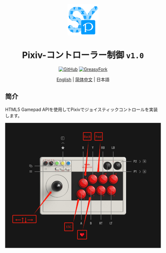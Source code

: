 <div align="center">
    <img src="https://github.com/SynRGB/Pixiv-JoystickControl/raw/main/%23README/icon/256.png" width="20%"/>
    <h1>Pixiv-コントローラー制御 <code>v1.0</code></h1>
	<p>
        <a href='https://github.com/SynRGB/Pixiv-JoystickControl'><img src="https://img.shields.io/badge/-GitHub-3A3A3A?style=flat&amp;logo=GitHub&amp;logoColor=white" referrerpolicy="no-referrer" alt="GitHub"></a>
	    <a href='https://greasyfork.org/zh-CN/scripts/475490-pixiv-joystickcontrol'><img src="https://img.shields.io/badge/-GreasyFork-670000?style=flat&amp;logo=tampermonkey&amp;logoColor=white" referrerpolicy="no-referrer" alt="GreasyFork"></a>
    </p>
	<p><a href='https://github.com/SynRGB/Pixiv-JoystickControl/blob/main/README.md'>English</a> | <a href='https://github.com/SynRGB/Pixiv-JoystickControl/blob/main/%23README/README-zh.md'>简体中文</a> | 日本語</p>
</div>

## 简介

HTML5 Gamepad APIを使用してPixivでジョイスティックコントロールを実装します。

<img src="https://github.com/SynRGB/Pixiv-JoystickControl/raw/main/%23README/example.png"/>